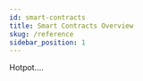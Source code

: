 ```yaml
---
id: smart-contracts
title: Smart Contracts Overview
skug: /reference
sidebar_position: 1
---
```


Hotpot....
